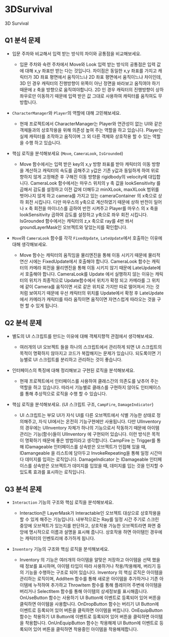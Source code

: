 # 3DSurvival
3D Survival

## Q1 분석 문제

- 입문 주차와 비교해서 입력 받는 방식의 차이와 공통점을 비교해보세요.
  - 입문 주차와 숙련 주차에서 Move와 Look 입력 받는 방식의 공통점은 입력 값에 대해 x,y 좌표만 받는 다는 것입니다.
차이점은 동일한 x,y 좌표를 가지고 캐릭터가 3D 좌표 평면에서 움직이느냐 2D 좌표 평면에서 움직이느냐 차이인데,
3D 인 경우 캐릭터의 진행방향이 위쪽이 아닌 정면을 바라보고 움직여야 하기 때문에 z 축을 방향으로 움직여야합니다.
2D 인 경우 캐릭터의 진행방향이 상하좌우로만 이동하기 때문에 입력 받은 값 그대로 사용하여 캐릭터를 움직여도 무방합니다.

- `CharacterManager`와 `Player`의 역할에 대해 고민해보세요.
  - 현재 프로젝트에서 CharacterManager는 Player와 연관성이 없는 UI와 같은 객체들과의 상호작용을 위해 의존성 높여 주는 역할을 하고 있습니다.
Player는 실제 캐릭터를 조작하고 움직이며 그 외 다른 객체와 상호작용 할 수 있는 역할을 수행 하고 있습니다.

- 핵심 로직을 분석해보세요 (`Move`, `CameraLook`, `IsGrounded`)
  - Move 함수에서는 입력 받은 key의 x,y 방향 좌표를 받아 캐릭터의 이동 방향을 계산하고 캐릭터의 속도를 곱해주고 y값은 기존 y값과 동일하게 하여 위로 향하지 않게 고정해준 후 구해진 이동 방향을 rigidbody의 velocity에 대입합니다.
CameraLook 함수에서는 마우스 위치의 y 축 값을 lookSensitivity 를 곱해서 감도를 설정하고 이전 값에 더해두고 minXLook, maxXLook 범위를 벗어나지 않게 하고 camera를 가지고 있는 cameraContainer 의 x축으로 상하 회전 시킵니다. 다만 마우스의 y축으로 계산하였기 때문에 상하 반전이 일어나 x 축 회전을 마이너스를 곱하여 반전 시켜주고 
Player를 마우스 의 x 축을 lookSensitivity 곱하여 감도를 설정하고 y축으로 좌우 회전 시킵니다.
IsGrounded 함수에서는 캐릭터의 z,x 축으로 ray를 4번 쏴서 groundLayerMask인 오브젝트와 닿았는지를 확인합니다.

- `Move`와 `CameraLook` 함수를 각각 `FixedUpdate`, `LateUpdate`에서 호출하는 이유에 대해 생각해보세요.
  - Move 함수는 캐릭터의 움직임을 물리엔진을 통해 이동 시키기 때문에 물리적 연산 시에는 FixedUpdate에서 호출해야 합니다.
CameraLook 함수는 캐릭터의 카메라 회전을 물리엔진을 통해 이동 시키지 않기 때문에 LateUpdate에서 호출해야 합니다.
CameraLook를 Update 에서 실행하지 않는 이유는 캐릭터의 위치가 최종적으로 Update함수에서 위치가 확정 되고 카메라를 그 위치에 같이 Camera를 움직이면 서로 같은 위치로 가지만 따로 떨어져서 가는 것 처럼 보여지기 때문에 우선 캐릭터의 위치를 Update에서 확정 후
LateUpdate에서 카메라가 캐릭터를 따라 움직이면 움직이면 자연스럽게 따라오는 것을 구현 할 수 있게 됩니다.

## Q2 분석 문제

- 별도의 UI 스크립트를 만드는 이유에 대해 객체지향적 관점에서 생각해보세요.
  - 여러개의 UI 오브젝트 들을 하나의 스크립트에서 관리하게 되면 UI 스크립트의 목적이 명확하지 않아지고 코드가 복잡해지는 문제가 있습니다.
되도록이면 기능별로 UI 스크립트를 분리하고 관리하는 것이 좋습니다.

- 인터페이스의 특징에 대해 정리해보고 구현된 로직을 분석해보세요.
  - 현재 프로젝트에서 인터페이스를 사용하여 클래스간의 의존도를 낮추어 주는 역할을 하고 있습니다.
따라서 기능별로 클래스를 구현하지 않아도 인터페이스를 통해 추상적으로 로직을 수행 할 수 있습니다.

- 핵심 로직을 분석해보세요. (UI 스크립트 구조, `CampFire`, `DamageIndicator`)
  - UI 스크립트는 부모 UI가 자식 UI를 다른 오브젝트에서 식별 가능한 상태로 정의해주고, 자식 UI에서는 온전히 기능구현에만 사용됩니다.
다만 UIInventory의 경우에는 UIInventory 자체가 하나의 기능으로서 작동하기 때문에 아이템 관리는 기능(함수)들이 UIInventory 에 구현되어 있습니다.
이런 방식은 목적이 명확하기 때문에 좋은 방법이라고 생각합니다.
CampFire 는 Trigger를 통해 IDamageable 인터페이스를 상속받은 오브젝트가 인접해 있을 때, IDamangeable 을 리스트에 담아두고 InvokeRepeating을 통해 일정 시간마다 데미지를 입히는 로직입니다.
DamageIndicator 는 IDamageable 인터페이스를 상속받은 오브젝트가 데미지를 입었을 때, 데미지를 입는 것을 인지할 수 있도록 효과를 표시하는 로직입니다.

## Q3 분석 문제

- `Interaction` 기능의 구조와 핵심 로직을 분석해보세요.
  - Interaction은 LayerMask가 Interactable인 오브젝트 대상으로 상호작용을 할 수 있게 해주는 기능입니다.
내부적으로는 Ray를 일정 시간 주기로 스크린 중앙에 오브젝트가 있는지를 판단하고, 상호작용 가능한 오브젝트라면 화면 중앙에 명시적으로 이름과 설명을 표시해 줍니다.
상호작용 하면 아이템인 경우에는 캐릭터의 인벤토리에 추가하게 됩니다.

- `Inventory` 기능의 구조와 핵심 로직을 분석해보세요.
  - Inventory 의 기능은 여러개의 아이템을 알맞은 저장하고 아이템을 선택 했을때 정보를 표시하며, 아이템 타입이 따라 사용하거나 착용/착용해제, 버리기 등의 기능을 수행하는 구조로 되어 있습니다.
Inventory 의 핵심 로직은 아이템을 관리하는 로직이며, AddItem 함수를 통해 새로운 아이템을 추가하거나 기존 아이템에 누적하여 추가하고
ThrowItem 함수를 통해 플레이어 주변에 아이템을 버리거나 SelectItem 함수를 통해 아이템의 상세정보를 표시해줍니다.
OnUseButton 함수는 사용하기 UI Button에 이벤트로 등록되어 있어 버튼을 클릭하면 아이템을 사용합니다.
OnDropButton 함수는 버리기 UI Button에 이벤트로 등록되어 있어 버튼을 클릭하면 아이템을 버립니다.
OnEquipButton 함수는 착용하기 UI Button에 이벤트로 등록되어 있어 버튼을 클릭하면 아이템을 착용합니다.
OnUnEquipButton 함수는 착용해제 UI Button에 이벤트로 등록되어 있어 버튼을 클릭하면 착용중인 아이템을 착용해제합니다.
